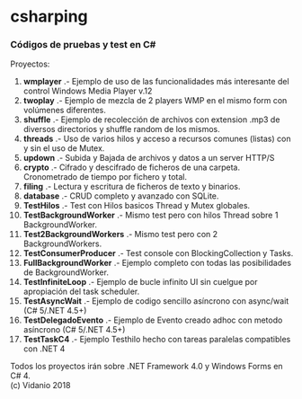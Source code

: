 # csharping
### Códigos de pruebas y test en C#
Proyectos:

 1. **wmplayer** .- Ejemplo de uso de las funcionalidades más interesante del control Windows Media Player v.12
 2. **twoplay** .- Ejemplo de mezcla de 2 players WMP en el mismo form con volúmenes diferentes.
 3. **shuffle** .- Ejemplo de recolección de archivos con extension .mp3 de diversos directorios y shuffle random de los mismos.
 4. **threads** .- Uso de varios hilos y acceso a recursos comunes (listas) con y sin el uso de Mutex.
 5. **updown** .- Subida y Bajada de archivos y datos a un server HTTP/S
 6. **crypto** .- Cifrado y descifrado de ficheros de una carpeta. Cronometrado de tiempo por fichero y total.
 7. **filing** .- Lectura y escritura de ficheros de texto y binarios.
 8. **database** .- CRUD completo y avanzado con SQLite.
 9. **TestHilos** .- Test con Hilos basicos Thread y Mutex globales.
 10. **TestBackgroundWorker** .- Mismo test pero con hilos Thread sobre 1 BackgroundWorker.
 11.  **Test2BackgroundWorkers** .- Mismo test pero con 2 BackgroundWorkers.
 12.  **TestConsumerProducer** .- Test console con BlockingCollection y Tasks.
 13.  **FullBackgroundWorker** .- Ejemplo completo con todas las posibilidades de BackgroundWorker. 
 14.  **TestInfiniteLoop** .- Ejemplo de bucle infinito UI sin cuelgue por apropiación del task scheduler.
 15.  **TestAsyncWait** .- Ejemplo de codigo sencillo asíncrono con async/wait (C# 5/.NET 4.5+)
 16.  **TestDelegadoEvento** .- Ejemplo de Evento creado adhoc con metodo asíncrono (C# 5/.NET 4.5+)
 17.  **TestTaskC4** .- Ejemplo Testhilo hecho con tareas paralelas compatibles con .NET 4
 

Todos los proyectos irán sobre .NET Framework 4.0 y Windows Forms en C# 4.  
(c) Vidanio 2018
